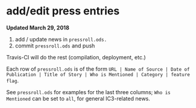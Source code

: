 add/edit press entries
======================

**Updated March 29, 2018**

1. add / update news in `pressroll.ods.`
2. commit `pressroll.ods` and push

Travis-CI will do the rest (compilation, deployment, etc.)

Each row of `pressroll.ods` is of the form 
    ```URL | Name of Source | Date of Publication | Title of Story | Who is Mentioned | Category | feature flag```.

See `pressroll.ods` for examples for the last three columns; `Who is Mentioned` can be set to `all`, for general IC3-related news.
